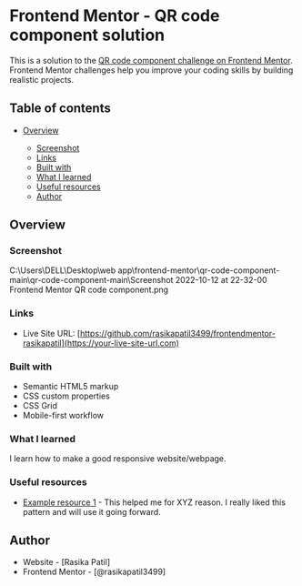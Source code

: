 # Frontend Mentor - QR code component solution

This is a solution to the [QR code component challenge on Frontend Mentor](https://www.frontendmentor.io/challenges/qr-code-component-iux_sIO_H). Frontend Mentor challenges help you improve your coding skills by building realistic projects.

## Table of contents

- [Overview](#overview)

  - [Screenshot](#screenshot)
  - [Links](#links)
  - [Built with](#built-with)
  - [What I learned](#what-i-learned)
  - [Useful resources](#useful-resources)
  - [Author](#author)

## Overview

### Screenshot

C:\Users\DELL\Desktop\web app\frontend-mentor\qr-code-component-main\qr-code-component-main\Screenshot 2022-10-12 at 22-32-00 Frontend Mentor QR code component.png

### Links

- Live Site URL: [https://github.com/rasikapatil3499/frontendmentor-rasikapatil](https://your-live-site-url.com)

### Built with

- Semantic HTML5 markup
- CSS custom properties
- CSS Grid
- Mobile-first workflow


### What I learned

I learn how to make a good responsive website/webpage.

### Useful resources

- [Example resource 1](https://www.w3schools.com/html/) - This helped me for XYZ reason. I really liked this pattern and will use it going forward.

## Author

- Website - [Rasika Patil]
- Frontend Mentor - [@rasikapatil3499]

